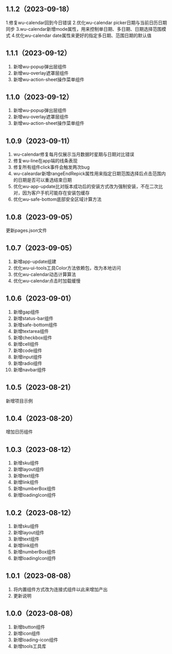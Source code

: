 ## 1.1.2（2023-09-18）
1.修复wu-calendar回到今日错误
2.优化wu-calendar picker日期与当前日历日期同步
3.wu-calendar新增mode属性，用来控制单日期、多日期、日期选择范围模式
4.优化wu-calendar date属性来更好的指定多日期、范围日期的默认值
## 1.1.1（2023-09-12）
1. 新增wu-popup弹出层组件
2. 新增wu-overlay遮罩层组件
3. 新增wu-action-sheet操作菜单组件
## 1.1.0（2023-09-12）
1. 新增wu-popup弹出层组件
2. 新增wu-overlay遮罩层组件
3. 新增wu-action-sheet操作菜单组件
## 1.0.9（2023-09-11）
1. wu-calendar修复每月仅展示当月数据时星期与日期对比错误
2. 修复wu-line在app端的线条表现
3. 修复所有组件click事件会触发两次bug
4. wu-caleardar新增rangeEndRepick属性用来指定日期范围选择后点击范围内的日期是否可以重选结束日期
5. 优化wu-app-update比对版本成功后的安装方式改为强制安装，不在二次比对，因为客户手机可能存在安装包缓存
6. 优化wu-safe-bottom底部安全区域计算方法
## 1.0.8（2023-09-05）
更新pages.json文件
## 1.0.7（2023-09-05）
1. 新增app-update组建
2. 优化wu-ui-tools工具Color方法依赖包，改为本地访问
3. 优化wu-calendar动态计算算法
4. 优化wu-calendar点击时加载缓慢
## 1.0.6（2023-09-01）
1. 新增gap组件
2. 新增status-bar组件
3. 新增safe-bottom组件
4. 新增textarea组件
5. 新增checkbox组件
6. 新增cell组件
7. 新增code组件
8. 新增input组件
9. 新增radio组件
10. 新增navbar组件
## 1.0.5（2023-08-21）
新增项目示例
## 1.0.4（2023-08-20）
增加日历组件
## 1.0.3（2023-08-12）
1. 新增sku组件
2. 新增layout组件
3. 新增text组件
4. 新增link组件
5. 新增numberBox组件
6. 新增loadingIcon组件
## 1.0.2（2023-08-12）
1. 新增sku组件
2. 新增layout组件
3. 新增text组件
4. 新增link组件
5. 新增numberBox组件
6. 新增loadingIcon组件
## 1.0.1（2023-08-08）
1. 将内置组件方式改为连接式组件以此来增加产出
2. 更新说明
## 1.0.0（2023-08-08）
1. 新增button组件
2. 新增icon组件
3. 新增loading-icon组件
4. 新增tools工具库
